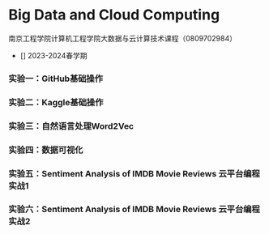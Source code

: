 # Big Data and Cloud Computing
南京工程学院计算机工程学院大数据与云计算技术课程（0809702984）

- [] 2023-2024春学期


### 实验一：GitHub基础操作

### 实验二：Kaggle基础操作

### 实验三：自然语言处理Word2Vec

### 实验四：数据可视化

### 实验五：Sentiment Analysis of IMDB Movie Reviews 云平台编程实战1

### 实验六：Sentiment Analysis of IMDB Movie Reviews 云平台编程实战2
